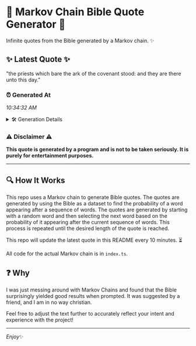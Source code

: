 # 📖 Markov Chain Bible Quote Generator 📖

Infinite quotes from the Bible generated by a Markov chain. ✨

## ✨ Latest Quote ✨
"the priests which bare the ark of the covenant stood: and they are there unto this day."

### ⏰ Generated At
*10:34:32 AM*

<details>
    <summary>🛠️ Generation Details</summary>
    <p>
        <strong>🌱 Seed:</strong> the<br>
        <strong>🔄 Iterations:</strong> 16<br>
        <strong>📜 Context History:</strong><br>[ the ]: priests<br>[ the, priests ]: which<br>[ the, priests, which ]: bare<br>[ the, priests, which, bare ]: the<br>[ the, priests, which, bare, the ]: ark<br>[ the, priests, which, bare, the, ark ]: of<br>[ priests, which, bare, the, ark, of ]: the<br>[ which, bare, the, ark, of, the ]: covenant<br>[ bare, the, ark, of, the, covenant ]: stood:<br>[ the, ark, of, the, covenant, stood: ]: and<br>[ ark, of, the, covenant, stood:, and ]: they<br>[ of, the, covenant, stood:, and, they ]: are<br>[ the, covenant, stood:, and, they, are ]: there<br>[ covenant, stood:, and, they, are, there ]: unto<br>[ stood:, and, they, are, there, unto ]: this<br>[ and, they, are, there, unto, this ]: day.<br>
    </p>
</details>

### ⚠️ Disclaimer ⚠️
**This quote is generated by a program and is not to be taken seriously. It is purely for entertainment purposes.**

---

## 🔍 How It Works

This repo uses a Markov chain to generate Bible quotes. The quotes are generated by using the Bible as a dataset to find the probability of a word appearing after a sequence of words. The quotes are generated by starting with a random word and then selecting the next word based on the probability of it appearing after the current sequence of words. This process is repeated until the desired length of the quote is reached.

This repo will update the latest quote in this README every 10 minutes. ⏳

All code for the actual Markov chain is in `index.ts`.

## ❓ Why

I was just messing around with Markov Chains and found that the Bible surprisingly yielded good results when prompted. 
It was suggested by a friend, and I am in no way christian.

Feel free to adjust the text further to accurately reflect your intent and experience with the project!

---

*Enjoy*✨
